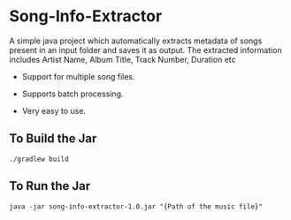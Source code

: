 # Song-Info-Extractor

A simple java project which automatically extracts metadata of songs present in an input folder and saves it as output. The extracted information includes Artist Name, Album Title, Track Number, Duration etc

- Support for multiple song files.

- Supports batch processing.

- Very easy to use.


## To Build the Jar

```
./gradlew build 
```

## To Run the Jar

```
java -jar song-info-extractor-1.0.jar "{Path of the music file}" 
```

